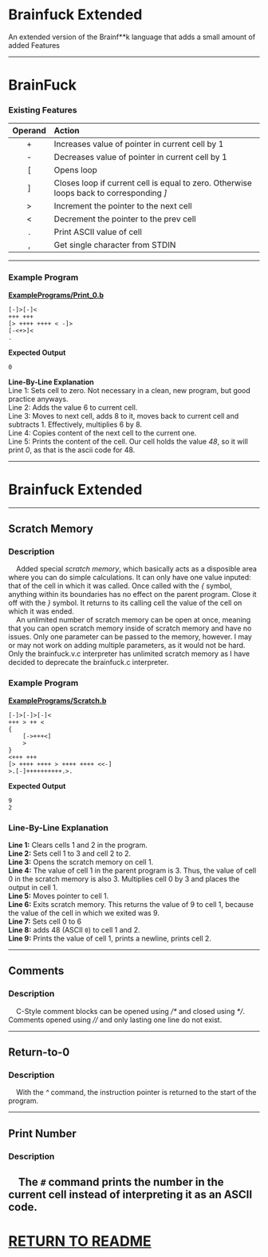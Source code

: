 # Brainfuck Extended
An extended version of the Brainf**k language that adds a small amount of added Features

---
# BrainFuck
### Existing Features

|Operand|Action|
|:-:|:-|
|+|Increases value of pointer in current cell by 1|
|-|Decreases value of pointer in current cell by 1|
|[|Opens loop|
|]|Closes loop if current cell is equal to zero. Otherwise loops back to corresponding *]*|
|>|Increment the pointer to the next cell|
|<|Decrement the pointer to the prev cell|
|.|Print ASCII value of cell|
|,|Get single character from STDIN|

---
### Example Program

**[ExamplePrograms/Print_0.b](ExamplePrograms/Print_0.b)**
```
[-]>[-]<
+++ +++ 
[> ++++ ++++ < -]>
[-<+>]<
.
```
**Expected Output**
```
0
```


**Line-By-Line Explanation**<br>
Line 1: Sets cell to zero. Not necessary in a clean, new program, but good practice anyways.  
Line 2: Adds the value 6 to current cell.  
Line 3: Moves to next cell, adds 8 to it, moves back to current cell and subtracts 1. Effectively, multiplies 6 by 8.  
Line 4: Copies content of the next cell to the current one.  
Line 5: Prints the content of the cell. Our cell holds the value *48*, so it will print *0*, as that is the ascii code for 48.  

---

# Brainfuck Extended
---
## Scratch Memory<br>
### Description
&nbsp;&nbsp;&nbsp;&nbsp;Added special _scratch memory_, which basically acts as a disposible area where you can do simple calculations. It can only have one value inputed: that of the cell in which it was called. Once called with the _{_ symbol, anything within its boundaries has no effect on the parent program. Close it off with the _}_ symbol. It returns to its calling cell the value of the cell on which it was ended. <br>
&nbsp;&nbsp;&nbsp;&nbsp;An unlimited number of scratch memory can be open at once, meaning that you can open scratch memory inside of scratch memory and have no issues. Only one parameter can be passed to the memory, however. I may or may not work on adding multiple parameters, as it would not be hard. Only the brainfuck.v.c interpreter has unlimited scratch memory as I have decided to deprecate the brainfuck.c interpreter. 
### Example Program
**[ExamplePrograms/Scratch.b](ExamplePrograms/Scratch.b)**
```
[-]>[-]>[-]<
+++ > ++ <
{
	[->+++<]
	>
}
<+++ +++ 
[> ++++ ++++ > ++++ ++++ <<-]
>.[-]++++++++++.>.
```
**Expected Output**
```
9
2
```

### Line-By-Line Explanation<br>
**Line 1:** Clears cells 1 and 2 in the program.<br>
**Line 2:** Sets cell 1 to 3 and cell 2 to 2.<br>
**Line 3:** Opens the scratch memory on cell 1.<br>
**Line 4:** The value of cell 1 in the parent program is 3. Thus, the value of cell 0 in the scratch memory is also 3. Multiplies cell 0 by 3 and places the output in cell 1.<br>
**Line 5:** Moves pointer to cell 1.<br>
**Line 6:** Exits scratch memory. This returns the value of 9 to cell 1, because the value of the cell in which we exited was 9.<br>
**Line 7:** Sets cell 0 to 6<br>
**Line 8:** adds 48 (ASCII `0`) to cell 1 and 2.<br>
**Line 9:** Prints the value of cell 1, prints a newline, prints cell 2.

---
## Comments <br>
### Description
&nbsp;&nbsp;&nbsp;&nbsp;C-Style comment blocks can be opened using _/*_ and closed using _*/_. Comments opened using _//_ and only lasting one line do not exist. 

---
## Return-to-0 <br>
### Description
&nbsp;&nbsp;&nbsp;&nbsp;With the _^_ command, the instruction pointer is returned to the start of the program. 

---
## Print Number
### Description
&nbsp;&nbsp;&nbsp;&nbsp;The `#` command prints the number in the current cell instead of interpreting it as an ASCII code. 
---

# [RETURN TO README](README.md)
